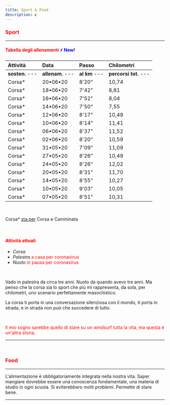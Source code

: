 ```yaml
---
title: Sport & Food
description: ◐
---
```


### <span style="color:red">Sport</span>
---

#### <span style="color:red">Tabella degli allenamenti</span> <span style="color:blue">⚡ New!</span>

| Attività                    | Data                    | Passo                         | Chilometri                 |
|:----------------------|:--------------------|:-------------------------|:------------------------|
| **sosten.** ---        | **allenam.** ---   |  **al km** ---               |  **percorsi tot.** --- |
| Corsa*                    | 20•06•20              |  8'20"                         |  10,74                       |
| Corsa*                    | 18•06•20              |  7'42"                         |  8,81                         |
| Corsa*                    | 16•06•20              |  7'52"                         |  8,04                         |
| Corsa*                    | 14•06•20              |  7'50"                         |  7,55                         |
| Corsa*                    | 12•06•20              |  8'17"                         |  10,49                       |
| Corsa*                    | 10•06•20              |  8'14"                         |  11,41                       |
| Corsa*                    | 06•06•20              |  8'37"                         |  11,52                       |
| Corsa*                    | 02•06•20              |  8'20"                         |  10,59                       |
| Corsa*                    | 31•05•20              |  7'09"                         |  11,09                       |
| Corsa*                    | 27•05•20              |  8'26"                         |  10,49                       |
| Corsa*                    | 24•05•20              |  8'26"                         |  12,02                       |
| Corsa*                    | 20•05•20              |  8'31"                         |  11,70                       |
| Corsa*                    | 14•05•20              |  8'55"                         |  10,27                       |
| Corsa*                    | 10•05•20              |  9'03"                         |  10,05                       |
| Corsa*                    | 07•05•20              |  8'51"                         |  10,31                       |

&nbsp;

Corsa* <span style="text-decoration:underline">sta per</span> Corsa e Camminata

&nbsp;

#### <span style="color:red">Attività attuali</span>
* _Corsa_
* _Palestra_ <span style="color:red">a casa per coronavirus</span>
* _Nuoto_ <span style="color:red">in pausa per coronavirus</span>

&nbsp;

Vado in palestra da circa tre anni. Nuoto da quando avevo tre anni. Ma penso che la corsa sia lo sport che più mi rappresenta, da sola, per chilometri, uno scenario perfettamente masochistico.

La corsa ti porta in una conversazione silenziosa con il mondo, ti porta in strada, e in strada non può che succedere di tutto.

&nbsp;

<span style="color:red">Il mio sogno sarebbe quello di stare su un windsurf tutta la vita, ma questa è un'altra storia.</span>

---
&nbsp;

### <span style="color:red">Food</span>
---
L'alimentazione è obbligatoriamente integrata nella nostra vita. Saper mangiare dovrebbe essere una conoscenza fondamentale, una materia di studio in ogni scuola. Si eviterebbero molti problemi. Permette di stare bene.

---
